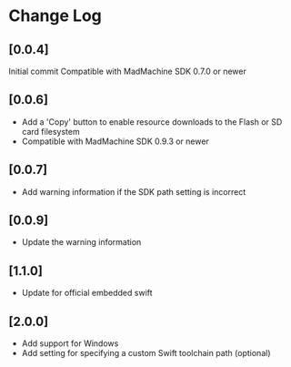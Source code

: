 # Change Log

## [0.0.4]

Initial commit
Compatible with MadMachine SDK 0.7.0 or newer

## [0.0.6]

* Add a 'Copy' button to enable resource downloads to the Flash or SD card filesystem
* Compatible with MadMachine SDK 0.9.3 or newer

## [0.0.7]

* Add warning information if the SDK path setting is incorrect 


## [0.0.9]

* Update the warning information 


## [1.1.0]

* Update for official embedded swift

## [2.0.0]

* Add support for Windows
* Add setting for specifying a custom Swift toolchain path (optional)
